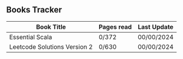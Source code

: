 ## Books Tracker

| Book Title                   | Pages read | Last Update |
| ---------------------------- | ---------- | ----------- |
| Essential Scala              | 0/372      | 00/00/2024  |
| Leetcode Solutions Version 2 | 0/630      | 00/00/2024  |
